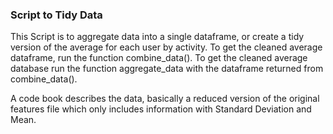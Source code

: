 ### Script to Tidy Data

This Script is to aggregate data into a single dataframe, or create a tidy version of the average for each user by activity. To get the cleaned average dataframe, run the function combine_data().
To get the cleaned average database run the function aggregate_data with the dataframe returned from combine_data().

A code book describes the data, basically a reduced version of the original features file which only includes information with Standard Deviation and Mean.
